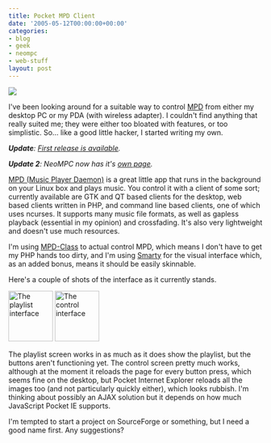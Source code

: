 ```yaml
---
title: Pocket MPD Client
date: '2005-05-12T00:00:00+00:00'
categories:
- blog
- geek
- neompc
- web-stuff
layout: post
---
```


<a href="http://www.pixelhum.com/archives/2005-05-12/pocket-mpd-client/"><img class="centered" src="/images/mpd_client.png" /></a>

I've been looking around for a suitable way to control <a href="http://www.musicpd.org">MPD</a> from either my desktop PC or my PDA (with wireless adapter).  I couldn't find anything that really suited me; they were either too bloated with features, or too simplistic.  So... like a good little hacker, I started writing my own.

<em><strong>Update</strong>: <a href="http://www.pixelhum.com/archives/2005-05-29/neompc-02/">First release is available</a>.</em>

<em><strong>Update 2</strong>: NeoMPC now has it's <a title="NeoMPC" href="/neompc/">own page</a>.</em>

<!--more-->

<a href="http://www.musicpd.org">MPD (Music Player Daemon)</a> is a great little app that runs in the background on your Linux box and plays music.  You control it with a client of some sort; currently available are GTK and QT based clients for the desktop, web based clients written in PHP, and command line based clients, one of which uses ncurses.  It supports many music file formats, as well as gapless playback (essential in my opinion) and crossfading.  It's also very lightweight and doesn't use much resources.

I'm using <a href="http://mpd.24oz.com/">MPD-Class</a> to actual control MPD, which means I don't have to get my PHP hands too dirty, and I'm using <a href="http://smarty.php.net/">Smarty</a> for the visual interface which, as an added bonus, means it should be easily skinnable.

Here's a couple of shots of the interface as it currently stands.

<a title="Photo Sharing" href="http://www.flickr.com/photos/danbee/13536019/"><img width="88" height="100" alt="The playlist interface" src="http://photos9.flickr.com/13536019_8f0a988d9c_t.jpg" /></a> <a title="Photo Sharing" href="http://www.flickr.com/photos/danbee/13536018/"><img width="88" height="100" alt="The control interface" src="http://photos11.flickr.com/13536018_6d67181f92_t.jpg" /></a>

The playlist screen works in as much as it does show the playlist, but the buttons aren't functioning yet.  The control screen pretty much works, although at the moment it reloads the page for every button press, which seems fine on the desktop, but Pocket Internet Explorer reloads all the images too (and not particularly quickly either), which looks rubbish.  I'm thinking about possibly an AJAX solution but it depends on how much JavaScript Pocket IE supports.

I'm tempted to start a project on SourceForge or something, but I need a good name first.  Any suggestions?





